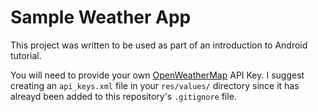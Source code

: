 # Sample Weather App

This project was written to be used as part of an introduction to Android tutorial.

You will need to provide your own [OpenWeatherMap](http://openweathermap.org/) API Key.  I suggest creating an `api_keys.xml` file in your `res/values/` directory since it has alreayd been added to this repository's `.gitignore` file.